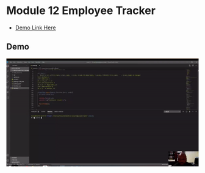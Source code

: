 # Module 12 Employee Tracker




- [Demo Link Here](https://www.youtube.com/watch?v=j261MG-o-so)

## Demo 

![Demo](https://raw.githubusercontent.com/NgandalaLopes/Module-12-Employee-Tracker/master/ezgif.com-video-to-gif.gif)
